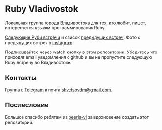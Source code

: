 # Ruby Vladivostok

Локальная группа города Владивостока для тех, кто любит, пишет, интересуется языком программирования Ruby.

[Следующие Руби встречи](https://github.com/ruby-vladivostok/meetup/issues?q=is%3Aopen+is%3Aissue+label%3Ameetup)
и список [предыдущих встреч](https://github.com/ruby-vladivostok/meetup/issues?q=is%3Aissue+is%3Aclosed+label%3Ameetup). Фото с предыдущих встреч в [instagram](https://www.instagram.com/explore/tags/rubyvladivostok/).

Подписывайтес через watch кнопку в этом репозитории. Убедитесь что приходят email уведомления с github и вы не пропустите следующую Ruby встречу во Владивостоке.

## Контакты

Группа в [Telegram](https://t.me/rubyvladivostok) и почта [shvetsovdm@gmail.com](mailto:shvetsovdm@gmail.com).

## Послесловие

Большое спасибо ребятам из [beerjs-vl](http://beerjs-vl.ru/) за вдохновение создать этот репозиторий.
